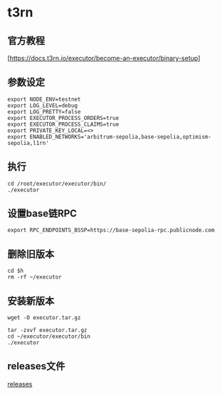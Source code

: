# t3rn
## 官方教程
[https://docs.t3rn.io/executor/become-an-executor/binary-setup]
## 参数设定
```
export NODE_ENV=testnet
export LOG_LEVEL=debug
export LOG_PRETTY=false
export EXECUTOR_PROCESS_ORDERS=true
export EXECUTOR_PROCESS_CLAIMS=true
export PRIVATE_KEY_LOCAL=<>
export ENABLED_NETWORKS='arbitrum-sepolia,base-sepolia,optimism-sepolia,l1rn'
```
## 执行
```
cd /root/executor/executor/bin/
./executor
```
## 设置base链RPC
```
export RPC_ENDPOINTS_BSSP=https://base-sepolia-rpc.publicnode.com
```
## 删除旧版本
```
cd $h
rm -rf ~/executor
```
## 安装新版本
```
wget -O executor.tar.gz
```
```
tar -zxvf executor.tar.gz
cd ~/executor/executor/bin
./executor
```
## releases文件
[releases](https://github.com/t3rn/executor-release/releases/)
